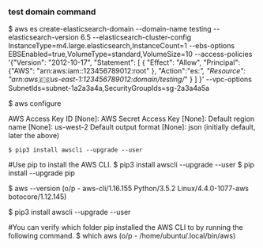 ### test domain command

$ aws es create-elasticsearch-domain --domain-name testing --elasticsearch-version 6.5 --elasticsearch-cluster-config InstanceType=m4.large.elasticsearch,InstanceCount=1 --ebs-options EBSEnabled=true,VolumeType=standard,VolumeSize=10 --access-policies '{"Version": "2012-10-17", "Statement": [ { "Effect": "Allow", "Principal": {"AWS": "arn:aws:iam::123456789012:root" }, "Action":"es:*", "Resource": "arn:aws:es:us-east-1:123456789012:domain/testing/*" } ] }' --vpc-options SubnetIds=subnet-1a2a3a4a,SecurityGroupIds=sg-2a3a4a5a

$ aws configure

AWS Access Key ID [None]:
AWS Secret Access Key [None]:
Default region name [None]: us-west-2
Default output format [None]: json
 (initially default, later the above)

`$ pip3 install awscli --upgrade --user`

#Use pip to install the AWS CLI.
$ pip3 install awscli --upgrade --user
$ pip install --upgrade pip

$ aws --version
(o/p - aws-cli/1.16.155 Python/3.5.2 Linux/4.4.0-1077-aws botocore/1.12.145)

$ pip3 install awscli --upgrade --user

#You can verify which folder pip installed the AWS CLI to by running the following command.
$ which aws
(o/p - /home/ubuntu/.local/bin/aws)

